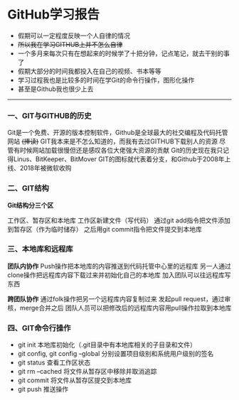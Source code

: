 # GitHub学习报告

+ 假期可以一定程度反映一个人自律的情况
+ ~~所以我在学习GITHUB上并不怎么自律~~
+ 一个多月来每次只有在想起来的时候学了十把分钟，记点笔记，就去干别的事了
+ 假期大部分的时间我都投入在自己的视频、书本等等
+ 学习过程我也是比较多的时间在学Git的命令行操作，图形化操作
+ 甚至是Github我也很少上去
---
### 一、GIT与GITHUB的历史

Git是一个免费、开源的版本控制软件，Github是全球最大的社交编程及代码托管网站 ~~(捧读)~~
GIT我本来是不怎么知道的，而我有去过GITHUB下载别人的资源
尽管有时候网站加载很慢但还是感叹各位大佬强大资源的贡献
Git的历史现在我只记得Linus、BitKeeper、BitMover
GIT的图标就代表着分支，和Github于2008年上线、2018年被微软收购

### 二、GIT结构

**Git结构分三个区**

工作区、暂存区和本地库
工作区新建文件（写代码）
通过git add指令把文件添加到暂存区（作为临时储存）
之后用git commit指令把文件提交到本地库

### 三、本地库和远程库

**团队内协作**
Push操作把本地库的内容推送到代码托管中心里的远程库
另一人通过clone操作把远程库内容下载过来并初始化自己的本地库
加入团队可以往远程库写东西

**跨团队协作**
通过folk操作把另一个远程库内容复制过来
发起pull request，通过审核，merge合并之后
团队人员可以把修改后的远程库内容用pull操作拉取到本地库

### 四、GIT命令行操作
+  git init  本地库初始化（.git目录中有本地库相关的子目录和文件）
+  git config, git config –global  分别设置项目级别和系统用户级别的签名
+  git status  查看工作区状态
+  git rm –cached 将文件从暂存区中移除并取消追踪
+  git commit  将文件从暂存区提交到本地库
+  git push  推送操作
